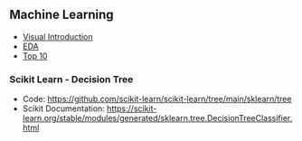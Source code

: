 ## Machine Learning
- [Visual Introduction](http://www.r2d3.us/visual-intro-to-machine-learning-part-1/)
- [EDA](https://www.activestate.com/blog/exploratory-data-analysis-using-python/)
- [Top 10](https://www.activestate.com/blog/top-10-python-machine-learning-algorithms/)


### Scikit Learn - Decision Tree

- Code: https://github.com/scikit-learn/scikit-learn/tree/main/sklearn/tree
- Scikit Documentation: https://scikit-learn.org/stable/modules/generated/sklearn.tree.DecisionTreeClassifier.html
